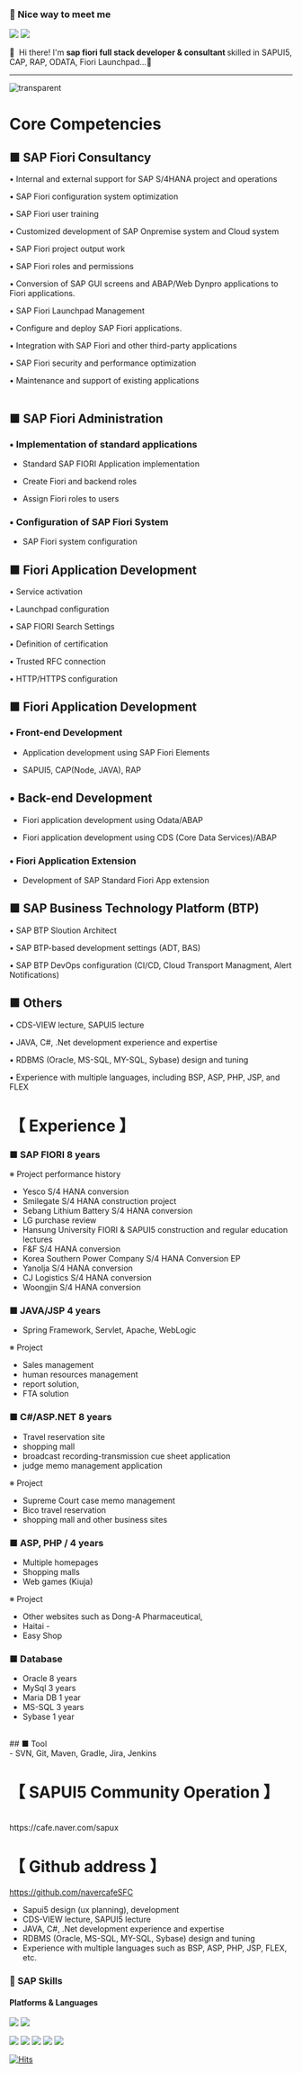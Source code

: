 ### 🤞 Nice way to meet me
<p>
  <a href="https://cafe.naver.com/sapui/" target="_blank"><img src="https://img.shields.io/badge/SAP Fiori Cafe-DD0B78?style=flat-square&logo=GitHub%20Sponsors&logoColor=white"/></a>  
  <a href="mailto:pangsezi@gmail.com" target="_blank"><img src="https://img.shields.io/badge/pangsezi@gmail.com-EA4335?style=flat-square&logo=Gmail&logoColor=white"/></a>

  👋&nbsp; Hi there! I'm <b>sap fiori full stack developer & consultant </b> skilled in SAPUI5, CAP, RAP, ODATA, Fiori Launchpad...🚀<br/>
</p>

<hr/>

  ![transparent](https://capsule-render.vercel.app/api?type=transparent&fontColor=0080FF&text=Full&nbsp;Stack&nbsp;SAP&nbsp;Fiori&height=150&fontSize=60&desc=Developer%20and%20Consultant&descAlignY=75&descAlign=60)  

<p>
  
# Core Competencies

## ■ SAP Fiori Consultancy

• Internal and external support for SAP S/4HANA project and operations</ui>

• SAP Fiori configuration system optimization

• SAP Fiori user training

• Customized development of SAP Onpremise system and Cloud system

• SAP Fiori project output work

• SAP Fiori roles and permissions

• Conversion of SAP GUI screens and ABAP/Web Dynpro applications to Fiori applications.

• SAP Fiori Launchpad Management

• Configure and deploy SAP Fiori applications.

• Integration with SAP Fiori and other third-party applications

• SAP Fiori security and performance optimization

• Maintenance and support of existing applications
<br/>
<br/>
## ■ SAP Fiori Administration

### • Implementation of standard applications

- Standard SAP FIORI Application implementation

- Create Fiori and backend roles

- Assign Fiori roles to users

### • Configuration of SAP Fiori System

- SAP Fiori system configuration

## ■ Fiori Application Development

• Service activation

• Launchpad configuration

• SAP FIORI Search Settings

• Definition of certification

• Trusted RFC connection

• HTTP/HTTPS configuration


## ■ Fiori Application Development
### • Front-end Development

- Application development using SAP Fiori Elements

- SAPUI5, CAP(Node, JAVA), RAP

## • Back-end Development

- Fiori application development using Odata/ABAP
  
- Fiori application development using CDS (Core Data Services)/ABAP

### • Fiori Application Extension

- Development of SAP Standard Fiori App extension

## ■ SAP Business Technology Platform (BTP)
• SAP BTP Sloution Architect

• SAP BTP-based development settings (ADT, BAS)

• SAP BTP DevOps configuration (CI/CD, Cloud Transport Managment, Alert Notifications)
<br/>
## ■ Others
• CDS-VIEW lecture, SAPUI5 lecture

• JAVA, C#, .Net development experience and expertise

• RDBMS (Oracle, MS-SQL, MY-SQL, Sybase) design and tuning

• Experience with multiple languages, including BSP, ASP, PHP, JSP, and FLEX


# 【 Experience 】

### ■ SAP FIORI 8 years

※ Project performance history
- Yesco S/4 HANA conversion
- Smilegate S/4 HANA construction project
- Sebang Lithium Battery S/4 HANA conversion
- LG purchase review
- Hansung University FIORI & SAPUI5 construction and regular education lectures
- F&F S/4 HANA conversion
- Korea Southern Power Company S/4 HANA Conversion EP
- Yanolja S/4 HANA conversion
- CJ Logistics S/4 HANA conversion
- Woongjin S/4 HANA conversion

### ■ JAVA/JSP 4 years
- Spring Framework, Servlet, Apache, WebLogic

※ Project 
- Sales management
- human resources management
- report solution, 
- FTA solution


### ■ C#/ASP.NET 8 years
- Travel reservation site
- shopping mall
- broadcast recording-transmission cue sheet application
- judge memo management application

※ Project 
- Supreme Court case memo management
- Bico travel reservation
- shopping mall and other business sites

### ■ ASP, PHP / 4 years
- Multiple homepages
- Shopping malls
- Web games (Kiuja)

※ Project 
- Other websites such as Dong-A Pharmaceutical, 
- Haitai -
- Easy Shop


### ■ Database
- Oracle 8 years 
- MySql 3 years 
- Maria DB 1 year 
- MS-SQL 3 years 
- Sybase 1 year
<br/>
## ■ Tool
<br/>
- SVN, Git, Maven, Gradle, Jira, Jenkins

# 【 SAPUI5 Community Operation 】
<br/>
https://cafe.naver.com/sapux

# 【 Github address 】
https://github.com/navercafeSFC

- Sapui5 design (ux planning), development
- CDS-VIEW lecture, SAPUI5 lecture
- JAVA, C#, .Net development experience and expertise
- RDBMS (Oracle, MS-SQL, MY-SQL, Sybase) design and tuning
- Experience with multiple languages such as BSP, ASP, PHP, JSP, FLEX, etc.
</p>

### 💪 SAP Skills
#### Platforms & Languages
<p>
  <img src="https://img.shields.io/badge/SAP FIORI-61DAFB?style=flat-square&logo=Quarkus&logoColor=white"/>
  <img src="https://img.shields.io/badge/SAP BTP-61DAFB?style=flat-square&logo=React&logoColor=black"/>  
</p>
<p>
  <img src="https://img.shields.io/badge/SAPUI5-0095D5?style=flat-square&logo=SAPUI5&logoColor=white"/> 
  <img src="https://img.shields.io/badge/CAP-3178C6?style=flat-square&logo=CAP&logoColor=white"/>
  <img src="https://img.shields.io/badge/NODE-007396?style=flat-square&logo=NODE&logoColor=white"/>
  <img src="https://img.shields.io/badge/RAP-007396?style=flat-square&logo=RAP&logoColor=white"/>
  <img src="https://img.shields.io/badge/FIORI-FA7343?style=flat-square&logo=FIORI&logoColor=white"/>  
</p>

[![Hits](https://hits.seeyoufarm.com/api/count/incr/badge.svg?url=https%3A%2F%2Fgithub.com%2Fpangse%2Fhit-counter&count_bg=%2379C83D&title_bg=%23555555&icon=&icon_color=%23E7E7E7&title=hits&edge_flat=false)](https://hits.seeyoufarm.com)



<!--### 💪Other Languages -->

<!--
### 💪 Neo GitHub stats 
<p>
  [![Neo GitHub stats](https://github-readme-stats.vercel.app/api?username=pangse)](https://github.com/pangse/github-readme-stats)
</p>
-->
<!--
### 💪Github Uses Languages 
<p>  
![Top Langs](https://github-readme-stats.vercel.app/api/top-langs/?username=pangse&layout=compact)
</p>
-->


